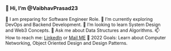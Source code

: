 ### 👋 Hi, I’m @VaibhavPrasad23

🔭 I am preparing for Software Engineer Role.
🌱 I’m currently exploring DevOps and Backend Development.
👀 I’m looking to learn System Design and Web3 Concepts.
💬 Ask me about Data Structures and Algorithms.
📫 How to reach me: [LinkedIn](https://www.linkedin.com/in/vaibhavprasad23/) or [Mail ME](vaibhav.prasad2@gmail.com)
🥅 2022 Goals: Learn about Computer Networking, Object Oriented Design and Design Patterns.


<!---
VaibhavPrasad23/VaibhavPrasad23 is a ✨ special ✨ repository because its `README.md` (this file) appears on your GitHub profile.
You can click the Preview link to take a look at your changes.
--->
